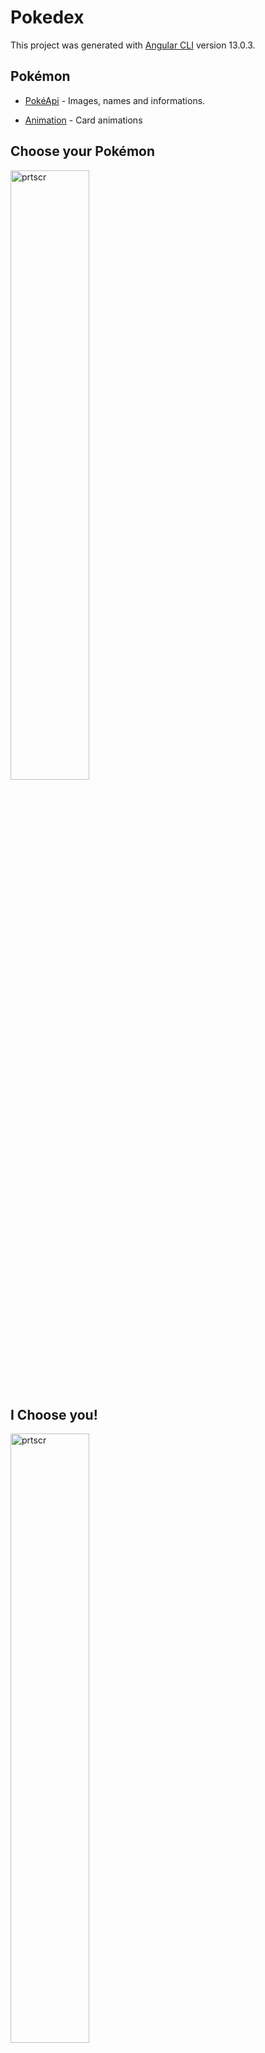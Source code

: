 # Pokedex

This project was generated with [Angular CLI](https://github.com/angular/angular-cli) version 13.0.3.

## Pokémon

* [PokéApi](http://pokeapi.co/) - Images, names and informations.

* [Animation](https://www.theappguruz.com/tag-tools/web/CSSAnimations/) - Card animations

## Choose your Pokémon


<img align="center" height="50%" width="50%" src="./telaPokedex.jpg" alt="prtscr">

## I Choose you!

<img align="center" height="50%" width="50%" src="./cardPokedex.jpg" alt="prtscr">

## Gif

![Screen](src/assets/gifscreen.gif)




